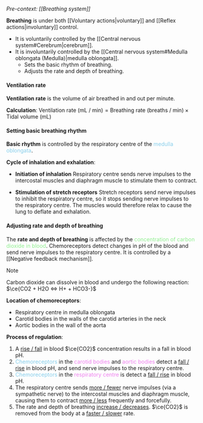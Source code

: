 *Pre-context: [[Breathing system]]*

**Breathing** is under both [[Voluntary actions|voluntary]] and [[Reflex actions|involuntary]] control.
- It is voluntarily controlled by the [[Central nervous system#Cerebrum|cerebrum]].
- It is involuntarily controlled by the [[Central nervous system#Medulla oblongata (Medulla)|medulla oblongata]].
	- Sets the basic rhythm of breathing.
	- Adjusts the rate and depth of breathing.

#### Ventilation rate
**Ventilation rate** is the volume of air breathed in and out per minute.

**Calculation**:
$\text{Ventilation rate (mL / min)} = \text{Breathing rate (breaths / min)} \times \text{Tidal volume (mL)}$

#### Setting basic breathing rhythm
**Basic rhythm** is controlled by the respiratory centre of the <span style="color: skyblue">medulla oblongata</span>.

**Cycle of inhalation and exhalation**:
- **Initiation of inhalation**
  Respiratory centre sends nerve impulses to the intercostal muscles and diaphragm muscle to stimulate them to contract.

- **Stimulation of stretch receptors**
  Stretch receptors send nerve impulses to inhibit the respiratory centre, so it stops sending nerve impulses to the respiratory centre. The muscles would therefore relax to cause the lung to deflate and exhalation.

#### Adjusting rate and depth of breathing
The **rate and depth of breathing** is affected by the <span style="color: lightgreen">concentration of carbon dioxide in blood</span>. Chemoreceptors detect changes in pH of the blood and send nerve impulses to the respiratory centre. It is controlled by a [[Negative feedback mechanism]].

> [!note]
> Carbon dioxide can dissolve in blood and undergo the following reaction:
> $\ce{CO2 + H2O <=> H+ + HCO3-}$

**Location of chemoreceptors**:
- Respiratory centre in medulla oblongata
- Carotid bodies in the walls of the carotid arteries in the neck
- Aortic bodies in the wall of the aorta

**Process of regulation**:
1. A <u>rise / fall</u> in blood $\ce{CO2}$ concentration results in a fall in blood pH.
2. <span style="color: skyblue">Chemoreceptors</span> in the <span style="color: violet">carotid bodies</span> and <span style="color: violet">aortic bodies</span> detect a <u>fall / rise</u> in blood pH, and send nerve impulses to the respiratory centre.
3. <span style="color: skyblue">Chemoreceptors</span> in the <span style="color: violet">respiratory centre</span> is detect a <u>fall / rise</u> in blood pH.
4. The respiratory centre sends <u>more / fewer</u> nerve impulses (via a sympathetic nerve) to the intercostal muscles and diaphragm muscle, causing them to contract <u>more / less</u> frequently and forcefully.
5. The rate and depth of breathing <u>increase / decreases</U>. $\ce{CO2}$ is removed from the body at a <u>faster / slower</u> rate.

